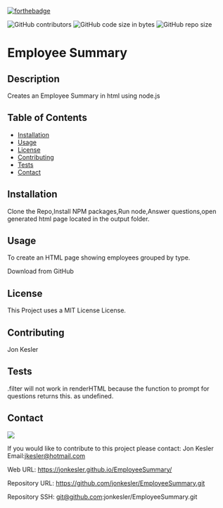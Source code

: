 [![forthebadge](https://forthebadge.com/images/badges/made-with-javascript.svg)](https://forthebadge.com)

![GitHub contributors](https://img.shields.io/github/contributors/jonkesler/EmployeeSummary)
![GitHub code size in bytes](https://img.shields.io/github/languages/code-size/jonkesler/EmployeeSummary?style=for-the-badge)
![GitHub repo size](https://img.shields.io/github/repo-size/jonkesler/EmployeeSummary)

# Employee Summary



## Description 
    
Creates an Employee Summary in html using node.js
    
    
## Table of Contents
    
* [Installation](#installation)
* [Usage](#usage)
* [License](#license)
* [Contributing](#contributing)
* [Tests](#tests)
* [Contact](#contact)
    
    
## Installation
    
Clone the Repo,Install NPM packages,Run node,Answer questions,open generated html page located in the output folder.

      
## Usage 
    
To create an HTML page showing employees grouped by type.

Download from GitHub


## License

This Project uses a MIT License License.


## Contributing
    
Jon Kesler
    
    
## Tests

.filter will not work in renderHTML because the function to prompt for questions returns this. as undefined.
    

## Contact

<img src="https://avatars3.githubusercontent.com/u/60242682?v=4">

If you would like to contribute to this project please contact: 
  Jon Kesler 
  Email:jkesler@hotmail.com   


Web URL: https://jonkesler.github.io/EmployeeSummary/

Repository URL: https://github.com/jonkesler/EmployeeSummary.git

Repository SSH: git@github.com:jonkesler/EmployeeSummary.git



